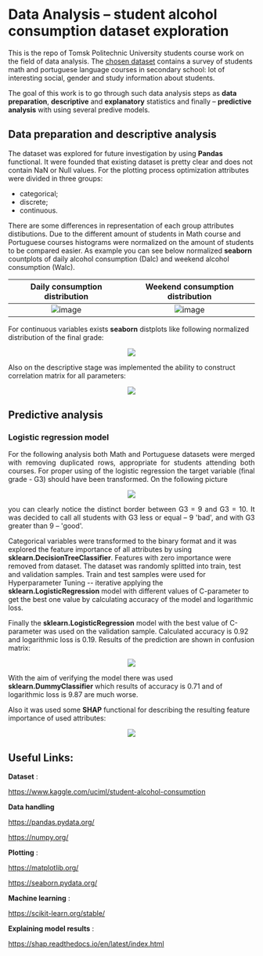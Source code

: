 # Data Analysis – student alcohol consumption dataset exploration
<p align="justify">
  
This is the repo of Tomsk Politechnic University students course work on the field of data analysis. The [chosen dataset](https://www.kaggle.com/uciml/student-alcohol-consumption) contains a survey of students math and portuguese language courses in secondary school: lot of interesting social, gender and study information about students. 

The goal of this work is to go through such data analysis steps as **data preparation**, **descriptive** and **explanatory** statistics and finally – **predictive analysis** with using several predive models. 
</p>

## Data preparation and descriptive analysis
<p align="justify">
  
The dataset was explored for future investigation by using __Pandas__ functional. It were founded that existing dataset is pretty clear and does not contain NaN or Null values. For the plotting process optimization attributes were divided in three groups:
</p>

* categorical; 
* discrete;
* continuous.

<p align="justify">
  
There are some differences in representation of each group attributes distibutions. Due to the different amount of students in Math course and Portuguese courses histograms were normalized on the amount of students to be compared easier. As example you can see below normalized __seaborn__ countplots of daily alcohol consumption (Dalc) and weekend alcohol consumption (Walc).
</p>

<div align="center">
  
Daily consumption distribution             |  Weekend consumption distribution 
:-------------------------:|:-------------------------:
![image](https://user-images.githubusercontent.com/63719570/140008238-e6d5d509-d0bf-46c5-8211-48f618ef6657.png)  |  ![image](https://user-images.githubusercontent.com/63719570/140008191-730afa96-e9aa-4f58-9d3f-c3ffcda78fb2.png)
</center>

</div>
  
<p align="justify">
  
For continuous variables exists **seaborn** distplots like following normalized distribution of the final grade:
</p>

<p align="center">
  <img src="https://user-images.githubusercontent.com/63719570/140008932-b497022b-57c2-45b3-b3af-7e1f544afac4.png" />
</p>

Also on the descriptive stage was implemented the ability to construct correlation matrix  for all parameters:

<p align="center">
  <img src="https://user-images.githubusercontent.com/63719570/140009996-6347c8a6-42df-4657-8a70-5d3cb3dba807.png" />
</p>

## Predictive analysis

### Logistic regression model

<p align="justify">
For the following analysis both Math and Portuguese datasets were merged with removing duplicated rows, appropriate for students attending both courses. For proper using of the logistic regression the target variable (final grade - G3) should have been transformed. On the following picture
</p>

<p align="center">
  <img src="https://user-images.githubusercontent.com/63719570/140011262-2362d045-911c-4170-a075-53e63b346d24.png" />
</p>

<p align="justify">
you can clearly notice the distinct border between G3 = 9 and G3 = 10. It was decided to call all students with G3 less or equal – 9 'bad', and with G3 greater than 9 – 'good'. 

Categorical variables were transformed to the binary format and it was explored the feature importance of all attributes by using **sklearn.DecisionTreeClassifier**. Features with zero importance were removed from dataset. The dataset was randomly splitted into train, test and validation samples.  Train and test samples were used for Hyperparameter Tuning -- iterative applying the **sklearn.LogisticRegression** model with different values of C-parameter to get the best one value by calculating accuracy of the model and logarithmic loss. 

Finally the **sklearn.LogisticRegression** model with the best value of C-parameter was used on the validation sample. Calculated accuracy is 0.92 and logarithmic loss is 0.19. Results of the prediction are shown in confusion matrix:
</p>

<p align="center">
  <img src="https://user-images.githubusercontent.com/63719570/140012350-c621d27e-24c8-4cc5-9ad3-95034f489590.png" />
</p>

<p align="justify">
  
With the aim of verifying the model there was used __sklearn.DummyClassifier__ which results of accuracy is 0.71 and of logarithmic loss is 9.87 are much worse.

Also it was used some **SHAP** functional for describing the resulting feature importance of used attributes:
</p>

<p align="center">
  <img src="https://user-images.githubusercontent.com/63719570/140012756-02a56362-e21a-402f-9340-d028edd99009.png" />
</p>

## Useful Links:
**Dataset** : 

https://www.kaggle.com/uciml/student-alcohol-consumption

**Data handling**

https://pandas.pydata.org/

https://numpy.org/

**Plotting** :

https://matplotlib.org/

https://seaborn.pydata.org/

**Machine learning** :

https://scikit-learn.org/stable/

**Explaining model results** :

https://shap.readthedocs.io/en/latest/index.html
